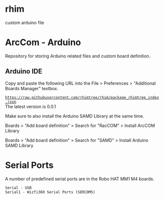 # rhim
custom arduino file

# ArcCom - Arduino  
Repository for storing Arduino related files and custom board definition.  

## Arduino IDE
Copy and paste the following URL into the File > Preferences > "Additional Boards Manager" textbox.  
<code>
https://raw.githubusercontent.com/rhimtree/rhim/package_rhimtree_index.json
</code>
The latest version is 0.0.1

Make sure to also install the Arduino SAMD Library at the same time.

Boards > "Add board definition" > Search for "RacCOM" > Install ArcCOM Library

Boards > "Add board definition" > Search for "SAMD" > Install Arduino SAMD Library

# Serial Ports

A number of predefined serial ports are in the Robo HAT MM1 M4 boards.

    Serial - USB
    Serial1 - Wizfi360 Serial Ports (SERCOM5)

